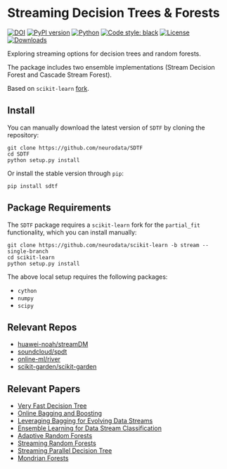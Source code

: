 # Streaming Decision Trees & Forests

[![DOI](https://zenodo.org/badge/DOI/10.5281/zenodo.5557864.svg)](https://doi.org/10.5281/zenodo.5557864)
[![PyPI version](https://img.shields.io/pypi/v/sdtf.svg)](https://pypi.org/project/sdtf/)
[![Python](https://img.shields.io/badge/python-3.8-blue.svg)]()
[![Code style: black](https://img.shields.io/badge/code%20style-black-000000.svg)](https://github.com/psf/black)
[![License](https://img.shields.io/badge/License-MIT-blue)](https://opensource.org/licenses/MIT)
[![Downloads](https://img.shields.io/pypi/dm/sdtf.svg)](https://pypi.org/project/sdtf/#files)

Exploring streaming options for decision trees and random forests.

The package includes two ensemble implementations (Stream Decision Forest and Cascade Stream Forest).

Based on `scikit-learn` [fork](https://github.com/neurodata/scikit-learn/tree/stream).

## Install

You can manually download the latest version of `SDTF` by cloning the repository:

```
git clone https://github.com/neurodata/SDTF
cd SDTF
python setup.py install
```

Or install the stable version through `pip`:

```
pip install sdtf
```

## Package Requirements

The `SDTF` package requires a `scikit-learn` fork for the `partial_fit` functionality,
which you can install manually:

```
git clone https://github.com/neurodata/scikit-learn -b stream --single-branch
cd scikit-learn
python setup.py install
```

The above local setup requires the following packages:

- `cython`
- `numpy`
- `scipy`

## Relevant Repos

- [huawei-noah/streamDM](https://github.com/huawei-noah/streamDM)
- [soundcloud/spdt](https://github.com/soundcloud/spdt)
- [online-ml/river](https://github.com/online-ml/river)
- [scikit-garden/scikit-garden](https://github.com/scikit-garden/scikit-garden)

## Relevant Papers

- [Very Fast Decision Tree](https://dl.acm.org/doi/10.1145/347090.347107)
- [Online Bagging and Boosting](https://ieeexplore.ieee.org/document/1571498)
- [Leveraging Bagging for Evolving Data Streams](https://link.springer.com/chapter/10.1007/978-3-642-15880-3_15)
- [Ensemble Learning for Data Stream Classification](https://dl.acm.org/doi/10.1145/3054925)
- [Adaptive Random Forests](https://link.springer.com/article/10.1007/s10994-017-5642-8)
- [Streaming Random Forests](https://ieeexplore.ieee.org/document/4318108)
- [Streaming Parallel Decision Tree](https://www.jmlr.org/papers/v11/ben-haim10a.html)
- [Mondrian Forests](https://papers.nips.cc/paper/5234-mondrian-forests-efficient-online-random-forests.pdf)
